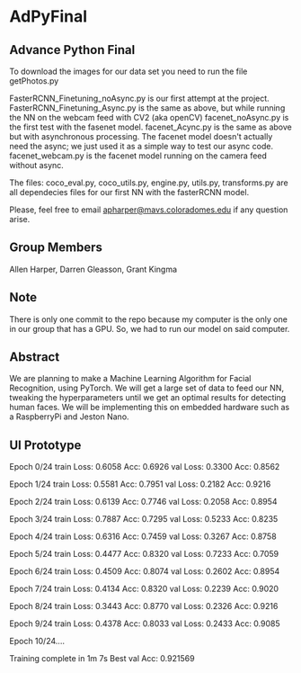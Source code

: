 # AdPyFinal
Advance Python Final
---------------------
To download the images for our data set you need to run the file getPhotos.py

FasterRCNN_Finetuning_noAsync.py is our first attempt at the project.
FasterRCNN_Finetuning_Async.py is the same as above, but while running the 
    NN on the webcam feed with CV2 (aka openCV)
facenet_noAsync.py is the first test with the fasenet model.
facenet_Acync.py is the same as above but with asynchronous processing. The 
    facenet model doesn't actually need the async; we just used it as a simple 
    way to test our async code.
facenet_webcam.py is the facenet model running on the camera feed without async.

The files: coco_eval.py, coco_utils.py, engine.py, utils.py, transforms.py are
    all dependecies files for our first NN with the fasterRCNN model.

Please, feel free to email apharper@mavs.coloradomes.edu if any question arise.


Group Members
-------------
Allen Harper, Darren Gleasson, Grant Kingma


Note
-------------
There is only one commit to the repo because my computer is the only one in our group that has a GPU. So, we had to run our model on said computer.



Abstract
-------------
We are planning to make a Machine Learning Algorithm for Facial Recognition, using PyTorch. We will get a large set of data to feed our NN, tweaking the hyperparameters until we get an optimal results for detecting human faces. We will be implementing this on embedded hardware such as a RaspberryPi and Jeston Nano.

UI Prototype
-------------
Epoch 0/24
train Loss: 0.6058 Acc: 0.6926
val Loss: 0.3300 Acc: 0.8562

Epoch 1/24
train Loss: 0.5581 Acc: 0.7951
val Loss: 0.2182 Acc: 0.9216

Epoch 2/24
train Loss: 0.6139 Acc: 0.7746
val Loss: 0.2058 Acc: 0.8954

Epoch 3/24
train Loss: 0.7887 Acc: 0.7295
val Loss: 0.5233 Acc: 0.8235

Epoch 4/24
train Loss: 0.6316 Acc: 0.7459
val Loss: 0.3267 Acc: 0.8758

Epoch 5/24
train Loss: 0.4477 Acc: 0.8320
val Loss: 0.7233 Acc: 0.7059

Epoch 6/24
train Loss: 0.4509 Acc: 0.8074
val Loss: 0.2602 Acc: 0.8954

Epoch 7/24
train Loss: 0.4134 Acc: 0.8320
val Loss: 0.2239 Acc: 0.9020

Epoch 8/24
train Loss: 0.3443 Acc: 0.8770
val Loss: 0.2326 Acc: 0.9216

Epoch 9/24
train Loss: 0.4378 Acc: 0.8033
val Loss: 0.2433 Acc: 0.9085

Epoch 10/24....

Training complete in 1m 7s
Best val Acc: 0.921569
